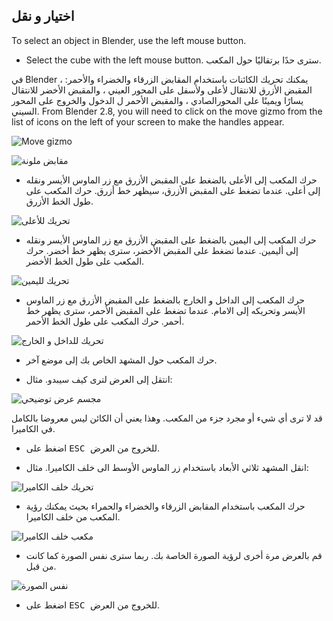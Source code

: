 ## اختيار و نقل

To select an object in Blender, use the left mouse button.

+ Select the cube with the left mouse button. سترى حدًا برتقاليًا حول المكعب.

في Blender ، يمكنك تحريك الكائنات باستخدام المقابض الزرقاء والخضراء والأحمر: المقبض الأزرق للانتقال لأعلى ولأسفل على المحور العيني ، والمقبض الأخضر للانتقال يسارًا ويمينًا على المحورالصادي ، والمقبض الأحمر ل الدخول والخروج على المحور السيني. From Blender 2.8, you will need to click on the move gizmo from the list of icons on the left of your screen to make the handles appear.

![Move gizmo](images/move-gizmo.png)

![مقابض ملونة](images/coloured-handles.png)

+ حرك المكعب إلى الأعلى بالضغط على المقبض الأزرق مع زر الماوس الأيسر ونقله إلى أعلى. عندما تضغط على المقبض الأزرق، سيظهر خط أزرق. حرك المكعب على طول الخط الأزرق.

![تحريك للأعلى](images/move-up.png)

+ حرك المكعب إلى اليمين بالضغط على المقبض الأزرق مع زر الماوس الأيسر ونقله إلى أليمين. عندما تضغط على المقبض الأخضر، سترى يظهر خط أخضر. حرك المكعب على طول الخط الأخضر.

![تحريك لليمين](images/move-right.png)

+ حرك المكعب إلى الداخل و الخارج بالضغط على المقبض الأزرق مع زر الماوس الأيسر وتحريكه إلى الامام. عندما تضغط على المقبض الأحمر، سترى يظهر خط أحمر. حرك المكعب على طول الخط الأحمر.

![تحريك للداخل و الخارج](images/move-in-and-out.png)

+ حرك المكعب حول المشهد الخاص بك إلى موضع آخر.

+ انتقل إلى العرض لترى كيف سيبدو. مثال:

![مجسم عرض توضيحي](images/example-render.png)

قد لا ترى أي شيء أو مجرد جزء من المكعب. وهذا يعني أن الكائن ليس معروضا بالكامل في الكاميرا.

+ اضغط على <kbd> ESC </kbd> للخروج من العرض.

+ انقل المشهد ثلاثي الأبعاد باستخدام زر الماوس الأوسط الى خلف الكاميرا. مثال:

![تحريك خلف الكاميرا](images/move-behind-camera.png)

+ حرك المكعب باستخدام المقابض الزرقاء والخضراء والحمراء بحيث يمكنك رؤية المكعب من خلف الكاميرا.

![مكعب خلف الكاميرا](images/cube-behind-camera.png)

+ قم بالعرض مرة أخرى لرؤية الصورة الخاصة بك. ربما سترى نفس الصورة كما كانت من قبل.

![نفس الصورة](images/same-image.png)

+ اضغط على <kbd> ESC </kbd> للخروج من العرض.